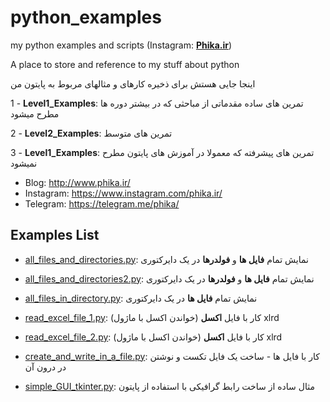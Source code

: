 # python_examples
my python examples and scripts (Instagram: [**Phika.ir**](https://www.instagram.com/phika.ir/))

A place to store and reference to my stuff about python

اینجا جایی هستش برای ذخیره کارهای و مثالهای مربوط به پایتون من

1 - **Level1_Examples**: تمرین های ساده مقدماتی از مباحثی که در بیشتر دوره ها مطرح میشود

2 - **Level2_Examples**: تمرین های متوسط

3 - **Level1_Examples**: تمرین های پیشرفته که معمولا در آموزش های پایتون مطرح نمیشود

- Blog: http://www.phika.ir/
- Instagram: https://www.instagram.com/phika.ir/
- Telegram: https://telegram.me/phika/

## Examples List
- [all_files_and_directories.py](https://github.com/iamrezashah/python_examples/blob/master/Level3_Examples/all_files_and_directories.py):
نمایش تمام **فایل ها** و **فولدرها** در یک دایرکتوری

- [all_files_and_directories2.py](https://github.com/iamrezashah/python_examples/blob/master/Level3_Examples/all_files_and_directories2.py): نمایش تمام 
**فایل ها** و **فولدرها** در یک دایرکتوری

- [all_files_in_directory.py](https://github.com/iamrezashah/python_examples/blob/master/Level3_Examples/all_files_in_directory.py): 
نمایش تمام **فایل ها** در یک دایرکتوری

- [read_excel_file_1.py](https://github.com/iamrezashah/python_examples/blob/master/Level3_Examples/read_excel_file_1.py):
(کار با فایل **اکسل** (خواندن اکسل با ماژول xlrd

- [read_excel_file_2.py](https://github.com/iamrezashah/python_examples/blob/master/Level3_Examples/read_excel_file_2.py):
(کار با فایل **اکسل** (خواندن اکسل با ماژول xlrd

- [create_and_write_in_a_file.py](https://github.com/iamrezashah/python_examples/blob/master/Level2_Examples/create_and_write_in_a_file.py):
کار با فایل ها - ساخت یک فایل تکست و نوشتن در درون آن

- [simple_GUI_tkinter.py](https://github.com/iamrezashah/python_examples/blob/master/Level2_Examples/simple_GUI_tkinter.py):
مثال ساده از ساخت رابط گرافیکی با استفاده از پایتون
